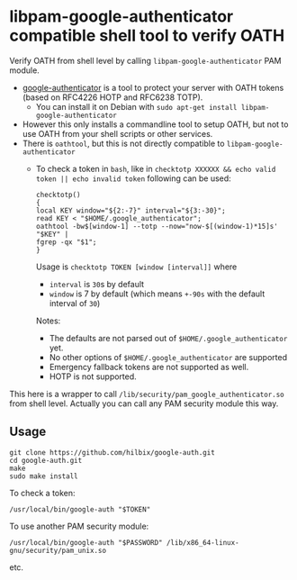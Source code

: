 # libpam-google-authenticator compatible shell tool to verify OATH

Verify OATH from shell level by calling `libpam-google-authenticator` PAM module.

- [google-authenticator](https://github.com/google/google-authenticator-libpam) is a tool to protect your server with OATH tokens (based on RFC4226 HOTP and RFC6238 TOTP).
  - You can install it on Debian with `sudo apt-get install libpam-google-authenticator`
- However this only installs a commandline tool to setup OATH, but not to use OATH from your shell scripts or other services.
- There is `oathtool`, but this is not directly compatible to `libpam-google-authenticator`
  - To check a token in `bash`, like in `checktotp XXXXXX && echo valid token || echo invalid token` following can be used:

        checktotp()
        {
        local KEY window="${2:-7}" interval="${3:-30}";
        read KEY < "$HOME/.google_authenticator";
        oathtool -bw$[window-1] --totp --now="now-$[(window-1)*15]s' "$KEY" |
        fgrep -qx "$1";
        }

    Usage is `checktotp TOKEN [window [interval]]` where

    - `interval` is `30`s by default
    - `window` is 7 by default (which means `+-90s` with the default interval of `30`)

    Notes:

    - The defaults are not parsed out of `$HOME/.google_authenticator` yet.
    - No other options of `$HOME/.google_authenticator` are supported
    - Emergency fallback tokens are not supported as well.
    - HOTP is not supported.

This here is a wrapper to call `/lib/security/pam_google_authenticator.so` from shell level.
Actually you can call any PAM security module this way.


## Usage

    git clone https://github.com/hilbix/google-auth.git
    cd google-auth.git
    make
    sudo make install

To check a token:

    /usr/local/bin/google-auth "$TOKEN"

To use another PAM security module:

    /usr/local/bin/google-auth "$PASSWORD" /lib/x86_64-linux-gnu/security/pam_unix.so

etc.


